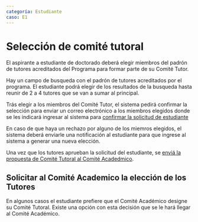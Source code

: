 ```yaml
---
categoría: Estudiante
caso: E1
---
```


# Selección de comité tutoral

El aspirante a estudiante de doctorado deberá elegir miembros del padrón de tutores acreditados del Programa para formar
parte de su Comité Tutor.

Hay un campo de busqueda con el padrón de tutores acreditados por el programa.
El estudiante podrá elegir de los resultados de la busqueda hasta reunir de 2 a 4 tutores que se van a sumar al principal.

Trás elegir a los miembros del Comité Tutor, el sistema pedirá confirmar la selección para enviar un correo electrónico
a los miembros elegidos donde se les indicará ingresar al sistema para [confirmar la solicitud de estudiante](confirmar_de_ser_tutor.md)

En caso de que haya un rechazo por alguno de los miemros elegidos, el
sistema deberá enviarle una notificación al estudiante para que
ingrese al sistema a generar una nueva elección.

Una vez que los tutores aprueban la solicitud del estudiante, se [enviá la propuesta de Comité Tutoral al Comité Acadedmico](predictaminar_propuestas_de_comite_tutoral.md).

## Solicitar al Comité Academico la elección de los Tutores
En algunos casos el estudiante prefiere que el Comité Académico designe su Comité Tutoral.
Existe una opción con esta decisión que se le hará llegar al Comité Académico.
